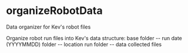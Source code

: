 # organizeRobotData
Data organizer for Kev's robot files

Organize robot run files into Kev's data structure:
  base folder
    -- run date (YYYYMMDD) folder
      -- location run folder
        -- data collected files
